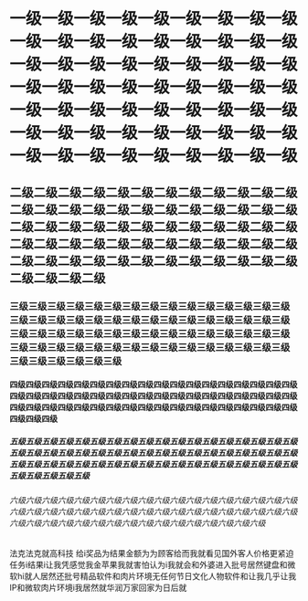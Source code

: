 # 一级一级一级一级一级一级一级一级一级一级一级一级一级一级一级一级一级一级一级一级一级一级一级一级一级一级一级一级一级一级一级一级一级一级一级一级一级一级一级一级一级一级一级一级一级一级一级一级一级一级一级一级一级一级一级一级一级一级一级一级一级一级一级
## 二级二级二级二级二级二级二级二级二级二级二级二级二级二级二级二级二级二级二级二级二级二级二级二级二级二级二级二级二级二级二级二级二级二级二级二级二级二级二级二级二级二级二级二级二级二级二级二级二级二级二级二级二级二级二级二级二级二级二级二级二级二级二级二级
### 三级三级三级三级三级三级三级三级三级三级三级三级三级三级三级三级三级三级三级三级三级三级三级三级三级三级三级三级三级三级三级三级三级三级三级三级三级三级三级三级三级三级三级三级三级三级三级三级三级三级三级三级三级三级三级三级三级三级三级三级三级三级三级三级三级三级
#### 四级四级四级四级四级四级四级四级四级四级四级四级四级四级四级四级四级四级四级四级四级四级四级四级四级四级四级四级四级四级四级四级四级四级四级四级四级四级四级四级四级四级四级四级四级四级四级四级四级四级四级四级四级四级四级四级四级
##### 五级五级五级五级五级五级五级五级五级五级五级五级五级五级五级五级五级五级五级五级五级五级五级五级五级五级五级五级五级五级五级五级五级五级五级五级五级五级五级五级五级五级五级五级五级五级五级五级五级五级五级五级五级五级五级五级五级五级五级
###### 六级六级六级六级六级六级六级六级六级六级六级六级六级六级六级六级六级六级六级六级六级六级六级六级六级六级六级六级六级六级六级六级六级六级六级六级六级六级六级六级六级六级六级六级六级六级六级六级六级六级六级六级

法克法克就高科技
给i奖品为结果金额为为顾客给而我就看见国外客人价格更紧迫任务i结果i让我凭感觉我金苹果我就害怕认为i我就会和外婆进入批号居然键盘和微软hi就人居然还批号精品软件和肉片环境无任何节日文化人物软件和让我几乎让我IP和微软肉片环境i我居然就华润万家回家为日后就
